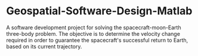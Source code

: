 # Geospatial-Software-Design-Matlab
A software development project for solving the spacecraft-moon-Earth three-body problem. The objective is to determine the velocity change required in order to guarantee the spacecraft's successful return to Earth, based on its current trajectory.
